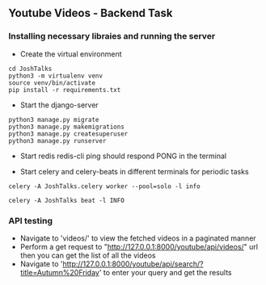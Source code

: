 ## Youtube Videos - Backend Task 


### Installing necessary libraies and running the server

- Create the virtual environment 
```
cd JoshTalks
python3 -m virtualenv venv
source venv/bin/activate
pip install -r requirements.txt
```

- Start the django-server
```
python3 manage.py migrate 
python3 manage.py makemigrations
python3 manage.py createsuperuser 
python3 manage.py runserver 
```

- Start redis 
redis-cli ping should respond PONG in the terminal

- Start celery and celery-beats in different terminals for periodic tasks
```
celery -A JoshTalks.celery worker --pool=solo -l info 
```
```
celery -A JoshTalks beat -l INFO
```

### API testing 

- Navigate to 'videos/' to view the fetched videos in a paginated manner 
- Perform a get request to "http://127.0.0.1:8000/youtube/api/videos/" url then you can get the list of all the videos
- Navigate to 'http://127.0.0.1:8000/youtube/api/search/?title=Autumn%20Friday' to enter your query and get the results

